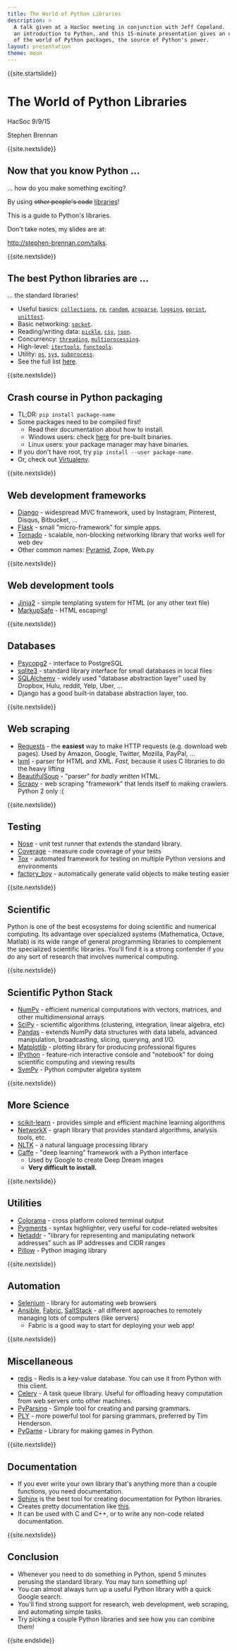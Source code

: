```yaml
---
title: The World of Python Libraries
description: >
  A talk given at a HacSoc meeting in conjunction with Jeff Copeland.  Jeff gave
  an introduction to Python, and this 15-minute presentation gives an overview
  of the world of Python packages, the source of Python's power.
layout: presentation
theme: moon
---
```


{{site.startslide}}

# The World of Python Libraries

HacSoc 9/9/15

Stephen Brennan

{{site.nextslide}}

## Now that you know Python ...

... how do you make something exciting?

By using <del>other people's code</del> <ins>libraries</ins>!

This is a guide to Python's libraries.

Don't take notes, my slides are at:

<http://stephen-brennan.com/talks>.

{{site.nextslide}}

## The best Python libraries are ...

... the standard libraries!

- Useful basics:
  [`collections`](https://docs.python.org/3/library/collections.html),
  [`re`](https://docs.python.org/3/library/re.html),
  [`random`](https://docs.python.org/3/library/random.html),
  [`argparse`](https://docs.python.org/3/library/argparse.html),
  [`logging`](https://docs.python.org/3/library/logging.html),
  [`pprint`](https://docs.python.org/3/library/pprint.html),
  [`unittest`](https://docs.python.org/3/library/unittest.html).
- Basic networking: [`socket`](https://docs.python.org/3/library/socket.html).
- Reading/writing data:
  [`pickle`](https://docs.python.org/3/library/pickle.html),
  [`csv`](https://docs.python.org/3/library/csv.html),
  [`json`](https://docs.python.org/3/library/json.html).
- Concurrency: [`threading`](https://docs.python.org/3/library/threading.html),
  [`multiprocessing`](https://docs.python.org/3/library/collections.html).
- High-level: [`itertools`](https://docs.python.org/3/library/itertools.html),
  [`functools`](https://docs.python.org/3/library/functools.html).
- Utility: [`os`](https://docs.python.org/3/library/os.html),
  [`sys`](https://docs.python.org/3/library/sys.html),
  [`subprocess`](https://docs.python.org/3/library/subprocess.html).
- See the full list [here](https://docs.python.org/3/library/index.html).

{{site.nextslide}}

## Crash course in Python packaging

- TL;DR: `pip install package-name`
- Some packages need to be compiled first!
    - Read their documentation about how to install.
    - Windows users: check [here](http://www.lfd.uci.edu/~gohlke/pythonlibs/)
      for pre-built binaries.
    - Linux users: your package manager may have binaries.
- If you don't have root, try `pip install --user package-name`.
- Or, check out [Virtualenv](https://virtualenv.readthedocs.org/en/latest/).

{{site.nextslide}}

## Web development frameworks

- [Django](https://www.djangoproject.com/) - widespread MVC framework, used by
  Instagram, Pinterest, Disqus, Bitbucket, ...
- [Flask](http://flask.pocoo.org/) - small "micro-framework" for simple apps.
- [Tornado](http://www.tornadoweb.org/en/stable/) - scalable, non-blocking
  networking library that works well for web dev
- Other common names: [Pyramid](http://www.pylonsproject.org/), Zope, Web.py

{{site.nextslide}}

## Web development tools

- [Jinja2](http://jinja.pocoo.org/) - simple templating system for HTML (or any
  other text file)
- [MarkupSafe](http://www.pocoo.org/projects/markupsafe/) - HTML escaping!

{{site.nextslide}}

## Databases

- [Psycopg2](http://initd.org/psycopg/) - interface to PostgreSQL
- [sqlite3](https://docs.python.org/3/library/sqlite3.html) - standard library
  interface for small databases in local files
- [SQLAlchemy](http://www.sqlalchemy.org/) - widely used "database abstraction
  layer" used by Dropbox, Hulu, reddit, Yelp, Uber, ...
- Django has a good built-in database abstraction layer, too.

{{site.nextslide}}

## Web scraping

- [Requests](http://docs.python-requests.org/en/latest/) - the **easiest** way
  to make HTTP requests (e.g. download web pages).  Used by Amazon, Google,
  Twitter, Mozilla, PayPal, ...
- [lxml](http://lxml.de/) - parser for HTML and XML.  *Fast,* because it uses C
  libraries to do the heavy lifting
- [BeautifulSoup](http://www.crummy.com/software/BeautifulSoup/) - "parser" for
  *badly written* HTML.
- [Scrapy](http://scrapy.org/) - web scraping "framework" that lends itself to
  making crawlers.  Python 2 only :(

{{site.nextslide}}

## Testing

- [Nose](https://nose.readthedocs.org/en/latest/#) - unit test runner that
  extends the standard library.
- [Coverage](http://nedbatchelder.com/code/coverage/) - measure code coverage of
  your tests
- [Tox](http://tox.readthedocs.org/en/latest/) - automated framework for testing
  on multiple Python versions and environments
- [factory_boy](https://factoryboy.readthedocs.org/en/latest/) - automatically
  generate valid objects to make testing easier

{{site.nextslide}}

## Scientific

Python is one of the best ecosystems for doing scientific and numerical
computing.  Its advantage over specialized systems (Mathematica, Octave, Matlab)
is its wide range of general programming libraries to complement the specialized
scientific libraries.  You'll find it is a strong contender if you do any sort
of research that involves numerical computing.

{{site.nextslide}}

## Scientific Python Stack

- [NumPy](http://www.numpy.org/) - efficient numerical computations with
  vectors, matrices, and other multidimensional arrays
- [SciPy](http://www.scipy.org/) - scientific algorithms (clustering,
  integration, linear algebra, etc)
- [Pandas](http://pandas.pydata.org/) - extends NumPy data structures with data
  labels, advanced manipulation, broadcasting, slicing, querying, and I/O.
- [Matplotlib](http://matplotlib.org/) - plotting library for producing
  professional figures
- [IPython](http://www.ipython.org) - feature-rich interactive console and
  "notebook" for doing scientific computing and viewing results
- [SymPy](http://www.sympy.org/en/index.html) - Python computer algebra system

{{site.nextslide}}

## More Science

- [scikit-learn](http://scikit-learn.org/stable/) - provides simple and
  efficient machine learning algorithms
- [NetworkX](http://networkx.github.io/) - graph library that provides standard
  algorithms, analysis tools, etc.
- [NLTK](http://www.nltk.org) - a natural language processing library
- [Caffe](http://caffe.berkeleyvision.org/) - "deep learning" framework with a
  Python interface
    - Used by Google to create Deep Dream images
    - **Very difficult to install.**

{{site.nextslide}}

## Utilities

- [Colorama](https://pypi.python.org/pypi/colorama) - cross platform colored
  terminal output
- [Pygments](http://pygments.org/) - syntax highlighter, very useful for
  code-related websites
- [Netaddr](https://pythonhosted.org/netaddr/) - "library for representing and
  manipulating network addresses" such as IP addresses and CIDR ranges
- [Pillow](https://pypi.python.org/pypi/Pillow/2.0.0) - Python imaging library

{{site.nextslide}}

## Automation

- [Selenium](http://docs.seleniumhq.org/) - library for automating web browsers
- [Ansible](http://www.ansible.com/home), [Fabric](http://www.fabfile.org/),
  [SaltStack](http://saltstack.com/) - all different approaches to remotely
  managing lots of computers (like servers)
    - Fabric is a good way to start for deploying your web app!

{{site.nextslide}}

## Miscellaneous

- [redis](https://pypi.python.org/pypi/redis/) - Redis is a key-value database.
  You can use it from Python with this client.
- [Celery](http://www.celeryproject.org/) - A task queue library.  Useful for
  offloading heavy computation from web servers onto other machines.
- [PyParsing](https://pypi.python.org/pypi/pyparsing/2.0.3) - Simple tool for
  creating and parsing grammars.
- [PLY](http://www.dabeaz.com/ply/) - more powerful tool for parsing grammars,
  preferred by Tim Henderson.
- [PyGame](http://pygame.org/news.html) - Library for making games in Python.

{{site.nextslide}}

## Documentation

- If you ever write your own library that's anything more than a couple
  functions, you need documentation.
- [Sphinx](http://sphinx-doc.org/) is the best tool for creating documentation
  for Python libraries.
- Creates pretty documentation like
  [this](http://factoryboy.readthedocs.org/en/latest/).
- It can be used with C and C++, or to write any non-code related documentation.

{{site.nextslide}}

## Conclusion

- Whenever you need to do something in Python, spend 5 minutes perusing the
  standard library.  You may turn something up!
- You can almost always turn up a useful Python library with a quick Google
  search.
- You'll find strong support for research, web development, web scraping, and
  automating simple tasks.
- Try picking a couple Python libraries and see how you can combine them!

{{site.endslide}}
